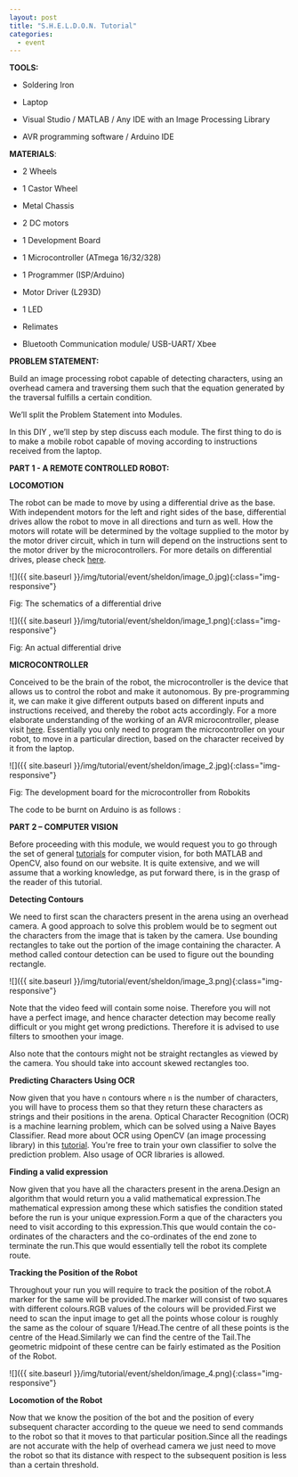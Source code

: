 ```yaml
---
layout: post
title: "S.H.E.L.D.O.N. Tutorial"
categories:
  - event
---
```


**TOOLS:**

* Soldering Iron

* Laptop

* Visual Studio / MATLAB / Any IDE with an Image Processing Library	

* AVR programming software / Arduino IDE

**MATERIALS**:

* 2 Wheels

* 1 Castor Wheel

* Metal Chassis

* 2 DC motors

* 1 Development Board

* 1 Microcontroller (ATmega 16/32/328)

* 1 Programmer (ISP/Arduino)

* Motor Driver (L293D)

* 1 LED

* Relimates

* Bluetooth Communication module/ USB-UART/ Xbee

**PROBLEM STATEMENT:**

Build an image processing robot capable of detecting characters, using an overhead camera and traversing them such that the equation generated by the traversal fulfills a certain condition.

We’ll split the Problem Statement into Modules.

In this DIY , we’ll step by step discuss each module. The first thing to do is to make a mobile robot capable of moving according to instructions received from the laptop.

**PART 1 - A REMOTE CONTROLLED ROBOT:**

**LOCOMOTION**

The robot can be made to move by using a differential drive as the base. With independent motors for the left and right sides of the base, differential drives allow the robot to move in all directions and turn as well. How the motors will rotate will be determined by the voltage supplied to the motor by the motor driver circuit, which in turn will depend on the instructions sent to the motor driver by the microcontrollers. For more details on differential drives, please check [here](http://robotix.in/tutorials/category/mechanical/drivemechtut).

![]({{ site.baseurl }}/img/tutorial/event/sheldon/image_0.jpg){:class="img-responsive"}

Fig: The schematics of a differential drive

![]({{ site.baseurl }}/img/tutorial/event/sheldon/image_1.png){:class="img-responsive"}

Fig: An actual differential drive

**MICROCONTROLLER**

Conceived to be the brain of the robot, the microcontroller is the device that allows us to control the robot and make it autonomous. By pre-programming it, we can make it give different outputs based on different inputs and instructions received, and thereby the robot acts accordingly. For a more elaborate understanding of the working of an AVR microcontroller, please visit [here](http://www.robotix.in/tutorials/category/avr/avrprog). Essentially you only need to program the microcontroller on your robot, to move in a particular direction, based on the character received by it from the laptop. 

![]({{ site.baseurl }}/img/tutorial/event/sheldon/image_2.jpg){:class="img-responsive"}

Fig: The development board for the microcontroller from Robokits

The code to be burnt on Arduino is as follows :

<script src="https://gist.github.com/sourishg/3e23d43b47056eddd794.js"></script>

**PART 2 – COMPUTER VISION**

Before proceeding with this module, we would request you to go through the set of general [tutorials](http://www.robotix.in/tutorials) for computer vision, for both MATLAB and OpenCV, also found on our website. It is quite extensive, and we will assume that a working knowledge, as put forward there, is in the grasp of the reader of this tutorial.

**Detecting Contours**

We need to first scan the characters present in the arena using an overhead camera. A good approach to solve this problem would be to segment out the characters from the image that is taken by the camera. Use bounding rectangles to take out the portion of the image containing the character. A method called contour detection can be used to figure out the bounding rectangle.

![]({{ site.baseurl }}/img/tutorial/event/sheldon/image_3.png){:class="img-responsive"}

Note that the video feed will contain some noise. Therefore you will not have a perfect image, and hence character detection may become really difficult or you might get wrong predictions. Therefore it is advised to use filters to smoothen your image.

Also note that the contours might not be straight rectangles as viewed by the camera. You should take into account skewed rectangles too.

**Predicting Characters Using OCR**

Now given that you have `n` contours where `n` is the number of characters, you will have to process them so that they return these characters as strings and their positions in the arena. Optical Character Recognition (OCR) is a machine learning problem, which can be solved using a Naive Bayes Classifier. Read more about OCR using OpenCV (an image processing library) in this [tutorial](http://www.robotix.in/tutorial/other/bayes_ocr). You're free to train your own classifier to solve the prediction problem. Also usage of OCR libraries is allowed.

**Finding a valid expression**

Now given that you have all the characters present in the arena.Design an algorithm that would return you a valid mathematical expression.The mathematical expression among these which satisfies the condition stated before the run is your unique expression.Form a que of the characters you need to visit according to this expression.This que would contain the co-ordinates of the characters and the co-ordinates of the end zone to terminate the run.This que would essentially tell the robot its complete route.

**Tracking the Position of the Robot**

Throughout your run you will require to track the position of the robot.A marker for the same will be provided.The marker will consist of two squares with different colours.RGB values of the colours will be provided.First we need to scan the input image to get all the points whose colour is roughly the same as the colour of square 1/Head.The centre of all these points is the centre of the Head.Similarly we can find the centre of the Tail.The geometric midpoint of these centre can be fairly estimated as the Position of the Robot.

![]({{ site.baseurl }}/img/tutorial/event/sheldon/image_4.png){:class="img-responsive"}

**Locomotion of the Robot**

Now that we know the position of the bot and the position of every subsequent character according to the queue we need to send commands to the robot so that it moves to that particular position.Since all the readings are not accurate with the help of overhead camera we just need to move the robot so that its distance with respect to the subsequent position is less than a certain threshold.
